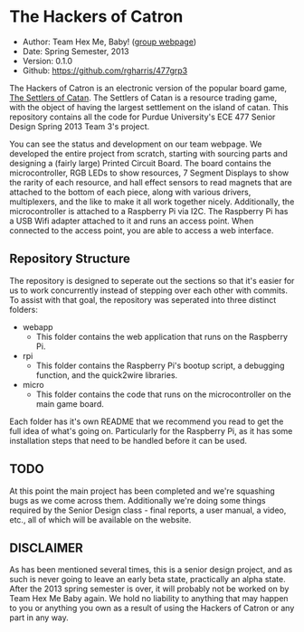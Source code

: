 The Hackers of Catron
=====================

* Author:			Team Hex Me, Baby! ([group webpage](https://engineering.purdue.edu/477grp3/))
* Date:				Spring Semester, 2013
* Version:			0.1.0
* Github:			<https://github.com/rgharris/477grp3>

The Hackers of Catron is an electronic version of the popular board game, [The Settlers of Catan](http://www.catan.com). The Settlers of Catan is a resource trading game, with the object of having the largest settlement on the island of catan. This repository contains all the code for Purdue University's ECE 477 Senior Design Spring 2013 Team 3's project.

You can see the status and development on our team webpage. We developed the entire project from scratch, starting with sourcing parts and designing a (fairly large) Printed Circuit Board. The board contains the microcontroller, RGB LEDs to show resources, 7 Segment Displays to show the rarity of each resource, and hall effect sensors to read magnets that are attached to the bottom of each piece, along with various drivers, multiplexers, and the like to make it all work together nicely. Additionally, the microcontroller is attached to a Raspberry Pi via I2C. The Raspberry Pi has a USB Wifi adapter attached to it and runs an access point. When connected to the access point, you are able to access a web interface.

Repository Structure
--------------------

The repository is designed to seperate out the sections so that it's easier for us to work concurrently instead of stepping over each other with commits. To assist with that goal, the repository was seperated into three distinct folders:

* webapp
  * This folder contains the web application that runs on the Raspberry Pi.
* rpi
  * This folder contains the Raspberry Pi's bootup script, a debugging function, and the quick2wire libraries.
* micro
  * This folder contains the code that runs on the microcontroller on the main game board.

Each folder has it's own README that we recommend you read to get the full idea of what's going on. Particularly for the Raspberry Pi, as it has some installation steps that need to be handled before it can be used.

TODO
----

At this point the main project has been completed and we're squashing bugs as we come across them. Additionally we're doing some things required by the Senior Design class - final reports, a user manual, a video, etc., all of which will be available on the website.

DISCLAIMER
----------

As has been mentioned several times, this is a senior design project, and as such is never going to leave an early beta state, practically an alpha state. After the 2013 spring semester is over, it will probably not be worked on by Team Hex Me Baby again. We hold no liability to anything that may happen to you or anything you own as a result of using the Hackers of Catron or any part in any way. 
